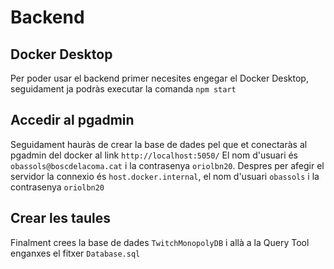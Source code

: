 # Backend

## Docker Desktop
Per poder usar el backend primer necesites engegar el Docker Desktop, seguidament ja podràs executar la comanda
`npm start`

## Accedir al pgadmin
Seguidament hauràs de crear la base de dades pel que et conectaràs al pgadmin del docker al link `http://localhost:5050/`
El nom d'usuari és `obassols@boscdelacoma.cat` i la contrasenya `oriolbn20`.
Despres per afegir el servidor la connexio és `host.docker.internal`, el nom d'usuari `obassols` i la contrasenya `oriolbn20`

## Crear les taules
Finalment crees la base de dades `TwitchMonopolyDB` i allà a la Query Tool enganxes el fitxer `Database.sql`